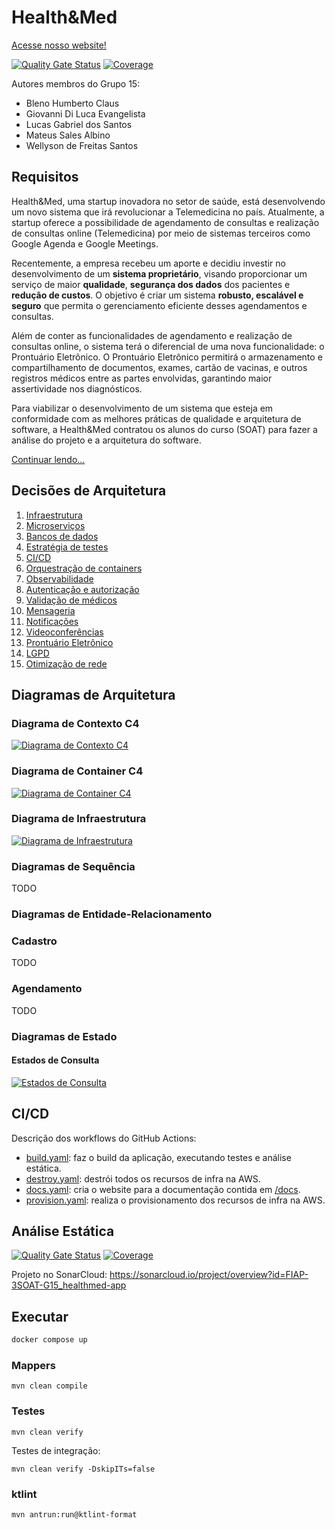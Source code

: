 # Health&Med

[Acesse nosso website!](http://fiap-3soat-g15-healthmed.s3-website-us-east-1.amazonaws.com)

[![Quality Gate Status](https://sonarcloud.io/api/project_badges/measure?project=FIAP-3SOAT-G15_healthmed-app&metric=alert_status)](https://sonarcloud.io/summary/new_code?id=FIAP-3SOAT-G15_healthmed-app)
[![Coverage](https://sonarcloud.io/api/project_badges/measure?project=FIAP-3SOAT-G15_healthmed-app&metric=coverage)](https://sonarcloud.io/summary/new_code?id=FIAP-3SOAT-G15_healthmed-app)

Autores membros do Grupo 15:

- Bleno Humberto Claus
- Giovanni Di Luca Evangelista
- Lucas Gabriel dos Santos
- Mateus Sales Albino
- Wellyson de Freitas Santos

## Requisitos

Health&Med, uma startup inovadora no setor de saúde, está desenvolvendo um novo sistema que irá revolucionar a Telemedicina no país. Atualmente, a startup oferece a possibilidade de agendamento de consultas e realização de consultas online (Telemedicina) por meio de sistemas terceiros como Google Agenda e Google Meetings.

Recentemente, a empresa recebeu um aporte e decidiu investir no desenvolvimento de um **sistema proprietário**, visando proporcionar um serviço de maior **qualidade**, **segurança dos dados** dos pacientes e **redução de custos**. O objetivo é criar um sistema **robusto, escalável e seguro** que permita o gerenciamento eficiente desses agendamentos e consultas.

Além de conter as funcionalidades de agendamento e realização de consultas online, o sistema terá o diferencial de uma nova funcionalidade: o Prontuário Eletrônico. O Prontuário Eletrônico permitirá o armazenamento e compartilhamento de documentos, exames, cartão de vacinas, e outros registros médicos entre as partes envolvidas, garantindo maior assertividade nos diagnósticos.

Para viabilizar o desenvolvimento de um sistema que esteja em conformidade com as melhores práticas de qualidade e arquitetura de software, a Health&Med contratou os alunos do curso (SOAT) para fazer a análise do projeto e a arquitetura do software.

[Continuar lendo...](/docs/README)

## Decisões de Arquitetura

1. [Infraestrutura](/docs/001-infraestrutura.md)
2. [Microserviços](/docs/002-microservicos.md)
3. [Bancos de dados](/docs/003-bancos-de-dados.md)
4. [Estratégia de testes](/docs/004-estrategia-de-testes.md)
5. [CI/CD](/docs/005-ci-cd.md)
6. [Orquestração de containers](/docs/006-orquestracao-de-containers.md)
7. [Observabilidade](/docs/007-observabilidade.md)
8. [Autenticação e autorização](/docs/008-autenticacao-e-autorizacao.md)
9. [Validação de médicos](/docs/009-validacao-de-medicos.md)
10. [Mensageria](/docs/010-mensageria.md)
11. [Notificações](/docs/011-notificacoes.md)
12. [Videoconferências](/docs/012-videoconferencias.md)
13. [Prontuário Eletrônico](/docs/013-prontuario-eletronico.md)
14. [LGPD](/docs/014-lgpd.md)
15. [Otimização de rede](/docs/015-otimizacao-de-rede.md)

## Diagramas de Arquitetura

### Diagrama de Contexto C4

[![Diagrama de Contexto C4](/docs/diagrams/c4-context.png)](/docs/diagrams/c4-context.png)

### Diagrama de Container C4

[![Diagrama de Container C4](/docs/diagrams/c4-container.png)](/docs/diagrams/c4-container.png)

### Diagrama de Infraestrutura

[![Diagrama de Infraestrutura](/docs/diagrams/infra-diagram.png)](/docs/diagrams/infra-diagram.png)

### Diagramas de Sequência

TODO

### Diagramas de Entidade-Relacionamento

### Cadastro

TODO

### Agendamento

TODO

### Diagramas de Estado

#### Estados de Consulta

[![Estados de Consulta](/docs/diagrams/appointment-states.png)](/docs/diagrams/appointment-states.png)

## CI/CD

Descrição dos workflows do GitHub Actions:

- [build.yaml](.github/workflows/build.yaml): faz o build da aplicação, executando testes e análise estática.
- [destroy.yaml](.github/workflows/destroy.yaml): destrói todos os recursos de infra na AWS.
- [docs.yaml](.github/workflows/docs.yaml): cria o website para a documentação contida em [/docs](/docs).
- [provision.yaml](.github/workflows/provision.yaml): realiza o provisionamento dos recursos de infra na AWS.

## Análise Estática

[![Quality Gate Status](https://sonarcloud.io/api/project_badges/measure?project=FIAP-3SOAT-G15_healthmed-app&metric=alert_status)](https://sonarcloud.io/summary/new_code?id=FIAP-3SOAT-G15_healthmed-app)
[![Coverage](https://sonarcloud.io/api/project_badges/measure?project=FIAP-3SOAT-G15_healthmed-app&metric=coverage)](https://sonarcloud.io/summary/new_code?id=FIAP-3SOAT-G15_healthmed-app)

Projeto no SonarCloud: https://sonarcloud.io/project/overview?id=FIAP-3SOAT-G15_healthmed-app

## Executar

```bash
docker compose up
```

### Mappers

```
mvn clean compile
```

### Testes

```
mvn clean verify
```

Testes de integração:

```
mvn clean verify -DskipITs=false
```

### ktlint

```
mvn antrun:run@ktlint-format
